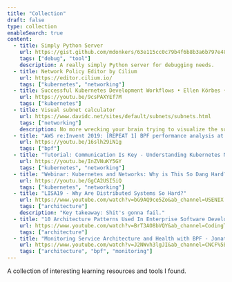 ```yaml
---
title: "Collection"
draft: false
type: collection
enableSearch: true
content:
  - title: Simply Python Server
    url: https://gist.github.com/mdonkers/63e115cc0c79b4f6b8b3a6b797e485c7#file-server-py-L1
    tags: ["debug", "tool"]
    description: A really simply Python server for debugging needs.
  - title: Network Policy Editor by Cilium
    url: https://editor.cilium.io/
    tags: ["kubernetes", "networking"]
  - title: Successful Kubernetes Development Workflows • Ellen Körbes • GOTO 2021
    url: https://youtu.be/9csPAXYEf7M
    tags: ["kubernetes"]
  - title: Visual subnet calculator
    url: https://www.davidc.net/sites/default/subnets/subnets.html
    tags: ["networking"]
    description: No more wrecking your brain trying to visualize the subnets.
  - title: "AWS re:Invent 2019: [REPEAT 1] BPF performance analysis at Netflix (OPN303-R1)"
    url: https://youtu.be/16slh29iN1g
    tags: ["bpf"]
  - title: "Tutorial: Communication Is Key - Understanding Kubernetes Networking - Jeff Poole, Vivint Smart Home"
    url: https://youtu.be/InZVNuKY5GY
    tags: ["kubernetes", "networking"]
  - title: "Webinar: Kubernetes and Networks: Why is This So Dang Hard?"
    url: https://youtu.be/GgCA2USI5iQ
    tags: ["kubernetes", "networking"]
  - title: "LISA19 - Why Are Distributed Systems So Hard?"
    url: https://www.youtube.com/watch?v=bG9AQ9ce5Zo&ab_channel=USENIX
    tags: ["architecture"]
    description: "Key takeaway: Shit's gonna fail."
  - title: "10 Architecture Patterns Used In Enterprise Software Development Today"
    url: https://www.youtube.com/watch?v=BrT3AO8bVQY&ab_channel=CodingTech
    tags: ["architecture"]
  - title: "Monitoring Service Architecture and Health with BPF - Jonathan Perry, Flowmill, Inc."
    url: https://www.youtube.com/watch?v=J2NWvh3lgJI&ab_channel=CNCF%5BCloudNativeComputingFoundation%5D
    tags: ["architecture", "bpf", "monitoring"]
---
```


A collection of interesting learning resources and tools I found.

<!-- ### [BPF: Tracing and More](https://youtu.be/JRFNIKUROPE)

{{<tag title="bpf">}}

---

### [Introduction to Linux Kernel Architecture](https://youtu.be/yQ1XPe6gbK8)

{{<tag title="linux">}} {{<tag title="architecture">}} 

---

### [Essential Complexity in Systems Architecture](https://youtu.be/RNl8uD74KAw)

{{<tag title="architecture">}} 

---

### [Kubernetes Networking: How to Write a CNI Plugin From Scratch - Eran Yanay, Twistlock](https://youtu.be/zmYxdtFzK6s)

{{<tag title="kubernetes">}} {{<tag title="networking">}}

---

### [Cloud Native Classroom feat Open Telemetry](https://youtu.be/6hpVwBHoUis)

{{<tag title="cncf">}}

---

### [Top 50+ AWS Services Explained in 10 Minutes](https://youtu.be/JIbIYCM48to)

{{<tag title="aws">}} {{<tag title="infrastructure">}}

---

### [What Are Reactive Systems? • Dave Farley • GOTO 2021](https://youtu.be/Ysn6eInApYM)

---

### [/lgtm - Kubectl with Eddie Zaneski](https://youtu.be/jOMcp47kylc)

{{<tag title="kubernetes">}}

Useful for someone looking to contribute to Kubernetes.

---

### [Signs, Signs, Everywhere a Sign • Andy Fleener • GOTO 2021](https://youtu.be/VNiWLKS4IqQ)

{{<tag title="infrastructure">}}  {{<tag title="monitoring">}}

---

### [Kubernetes networking on AWS](https://youtu.be/J1VbZR7j4sI)

{{<tag title="kubernetes">}} {{<tag title="networking">}}

---

### [Kubernetes Services networking](https://youtu.be/NFApeJRXos4)

{{<tag title="kubernetes">}} {{<tag title="networking">}}

---

### [Introduction to Perf - Linux Performance Analysis](https://youtu.be/M6ldFtwWup0)

{{<tag title="linux">}} {{<tag title="performance analysis">}}

---

### [LISA21 - BPF Internals](https://youtu.be/_5Z2AU7QTH4)

{{<tag title="bpf">}}

---

### [Scaling a Web Service: Load Balancing](https://blog.vivekpanyam.com/scaling-a-web-service-load-balancing/?utm_source=pocket_mylist)

{{<tag title="kubernetes">}} {{<tag title="networking">}}

---

### [Kubernetes: The client source IP preservation dilemma](https://elsesiy.com/blog/kubernetes-client-source-ip-dilemma)

{{<tag title="kubernetes">}} {{<tag title="networking">}}

---

### [Testing Alertmanager](https://blog.mafr.de/2020/09/13/testing-alertmanager/)

{{<tag title="monitoring">}}

This blog has some other interesting articles too.

---

### [Automated Testing for Terraform, Docker, Packer, Kubernetes, and More](https://youtu.be/xhHOW0EF5u8)

{{<tag title="infrastructure">}}

---

### [MIT Computer Systems Security 6. Capabilities](https://youtu.be/TQhmua7Z2cY)

### [MIT Computer Systems Security 1. Introduction, Threat Models](https://youtu.be/GqmQg-cszw4)

{{<tag title="linux">}} {{<tag title="security">}}

Amazing set of videos from MIT on Computer Systems Security.

---

### [SREcon19 Americas - Case Study: Implementing SLOs for a New Service](https://youtu.be/ffbGyHPWwZM)

{{<tag title="monitoring">}}

---

### [How to Backup and Restore Your Kubernetes Cluster - Annette Clewett & Dylan Murray, Red Hat](https://youtu.be/JyzgS-KKuoo)

{{<tag title="kubernetes">}}

---

### [Linux Capabilities In Practice](https://blog.container-solutions.com/linux-capabilities-in-practice)

{{<tag title="linux">}} {{<tag title="security">}}

---

### [5 Lessons Learned From Writing Over 300,000 Lines of Infrastructure Code](https://youtu.be/RTEgE2lcyk4)

{{<tag title="infrastructure">}}

---

### [Unraveling Service Meshes: When and why do you need them?](https://blog.runx.dev/unraveling-service-meshes-when-and-why-do-you-need-them-ceba38263af2)

{{<tag title="infrastructure">}}

---

### [SREcon19 Asia/Pacific - Why Does My Monitoring Suck?](https://youtu.be/yECW_OlYz9k)

{{<tag title="monitoring">}}

Talks about Rumsfeld Quadrant:
- known response + known detection (good monitoring!)
- unknown response + known detection (active incident)
- known response + unknown detection (monitoring gap)
- unknown response + unknown detection (ALERT ON THIS! basically monitor from users' perspective)

---

### [How we bypassed bytenode and decompiled Node.js bytecode in Ghidra](https://swarm.ptsecurity.com/how-we-bypassed-bytenode-and-decompiled-node-js-bytecode-in-ghidra/)

{{<tag title="security">}}

---

### [Automated Canary Analysis at Netflix with Kayenta](https://netflixtechblog.com/automated-canary-analysis-at-netflix-with-kayenta-3260bc7acc69)

{{<tag title="infrastructure">}} {{<tag title="monitoring">}}

---

### [Declarative Multi-Cluster Monitoring with Prometheus - Matthias Loibl, Loodse & Frederic Branczyk](https://youtu.be/IpGfmmJ2hcw)

{{<tag title="kubernetes">}} {{<tag title="monitoring">}} {{<tag title="prometheus">}}

---

### [Smooth Operator - A Rough Guide to Kubernetes Operators - Olive Power, VMware](https://youtu.be/NfxQb--4Wng)

{{<tag title="kubernetes">}}

---

### [The Future of Monitoring (1/2): We Won't Care About Infrastructure Anymore](https://blog.paessler.com/the-future-of-monitoring-we-wont-care-about-infrastructure-anymore)

### [The Future of Monitoring (2/2): The Rise of Observability](https://blog.paessler.com/the-future-of-monitoring-the-rise-of-observability)

{{<tag title="infrastructure">}} {{<tag title="monitoring">}}

---

### [Release Engineering Keynote | Chuck Rossi | Talks at Google](https://youtu.be/Nffzkkdq7GM)

{{<tag title="release-engineering">}}

---

### [DevOps and the Art of Release Engineering](https://youtu.be/lYl1dJvzW5E)

{{<tag title="release-engineering">}}

---

### [SREcon16 - Putting Together Great SRE Teams](https://www.youtube.com/watch?v=g6O8ZNZwA6w&ab_channel=USENIX)

{{<tag title="culture">}}

Really awesome talk!

---

### [Prerequisites for Chaos Engineering • Courtney Nash • GOTO 2021](https://www.youtube.com/watch?v=nvVA_h1_cqs&ab_channel=GOTOConferences)

{{<tag title="chaos-engineering">}}

---

### [Beej's Guide to Network Programming](https://beej.us/guide/bgnet/html/)

{{<tag title="linux">}} {{<tag title="networking">}}

Really amazing deep dive into the internals of networking.

---

### [Keynote: How Spotify Accidentally Deleted All its Kube Clusters with No User Impact - David Xia](https://youtu.be/ix0Tw8uinWs)

{{<tag title="kubernetes">}}

---

### [Thanos - Transforming Prometheus to a Global Scale in a Seven Simple Steps](https://youtu.be/Iuo1EjCN5i4)

{{<tag title="monitoring">}} {{<tag title="prometheus">}} {{<tag title="thanos">}}

---

### [SREcon18 Asia/Australia - Building SRE: Culture from the Outside In](https://youtu.be/ErXKoVV4rs0)

{{<tag title="culture">}}

---

### [SREcon19 Europe/Middle East/Africa - The SRE I Aspire to Be](https://youtu.be/KnC2eRUZMKY)

{{<tag title="culture">}}

Google's definition aside, what exactly is a SRE?

---

### [How Google SRE and Developers Work Together • Christof Leng • GOTO 2021](https://youtu.be/DOQqOrHs3VY)

{{<tag title="culture">}}

---

### [What does it mean to have a “file name with NULL bytes in serialized instances”?](https://security.stackexchange.com/questions/45955/what-does-it-mean-to-have-a-file-name-with-null-bytes-in-serialized-instances/45958#45958)

{{<tag title="security">}}

---

### [SREcon18 Asia/Australia - The Evolution of Site Reliability Engineering](https://youtu.be/wO3lRDuu6JU)

{{<tag title="culture">}}

---

### [Intro to Thanos: Scale Your Prometheus Monitoring With Ease - Lucas Serven & Dominic Green](https://youtu.be/m0JgWlTc60Q)

{{<tag title="monitoring">}} {{<tag title="prometheus">}} {{<tag title="thanos">}}

---

### [https://www.tigera.io/blog/comparing-kube-proxy-modes-iptables-or-ipvs/](https://www.tigera.io/blog/comparing-kube-proxy-modes-iptables-or-ipvs/)

{{<tag title="linux">}} {{<tag title="networking">}}

---

### [GopherCon 2019: Dave Cheney - Two Go Programs, Three Different Profiling Techniques](https://youtu.be/nok0aYiGiYA)

{{<tag title="golang">}} {{<tag title="performance analysis">}}

---

### [The Evolution of Distributed Systems on Kubernetes](https://www.infoq.com/articles/distributed-systems-kubernetes/)
Key takeaways:
- Modern distributed applications have needs around lifecycle, networking, binding, and state management that cloud-native platforms must provide.
- Kubernetes has great support around lifecycle management but relies on other platforms using the sidecar and operator concepts to satisfy the networking, binding, and state management primitives.
- Future distributed systems on Kubernetes will be composed of multiple runtimes where the business logic forms the core of the application, and sidecar “mecha” components offer powerful out-of-the-box distributed primitives.
- This decoupled mecha architecture offers the benefits of cohesive units of business logic and improves day-2 operations, such as patching, upgrades, and long-term maintainability.

---

### [Demystifying memory management in modern programming languages](https://dev.to/deepu105/demystifying-memory-management-in-modern-programming-languages-ddd)

{{<tag title="memory management">}}

---

### [Pointers and dynamic memory - stack vs heap](https://www.youtube.com/watch?v=_8-ht2AKyH4&ab_channel=mycodeschool)

{{<tag title="memory management">}}

---

### [Stack vs Heap Memory in C++](https://youtu.be/wJ1L2nSIV1s)

{{<tag title="memory management">}}

---

### [Monitorama BAL 2019 - Cory Watson - Dashboard Renaissance - How dashboards work and how to improve them](https://vimeo.com/369638117)

{{<tag title="monitoring">}}

If you ever struggled with building an intuitive and understandable dashboard, this is for you.

---
 -->
